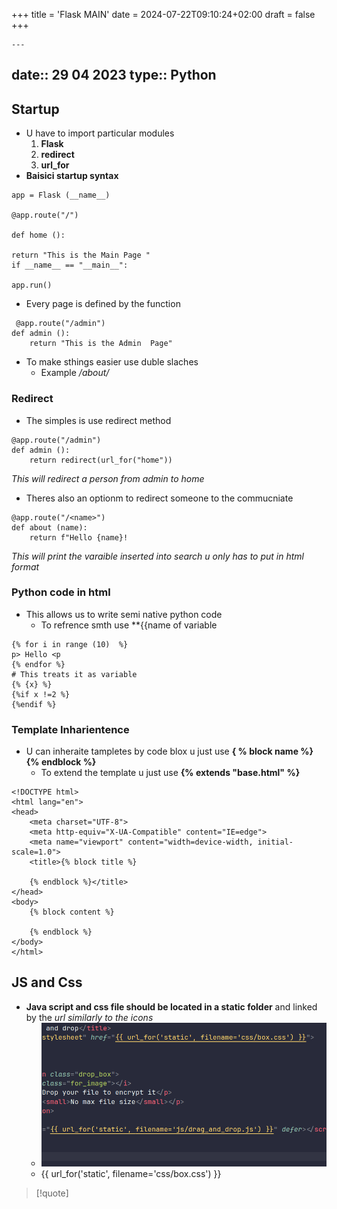 +++
title = 'Flask MAIN'
date = 2024-07-22T09:10:24+02:00
draft = false
+++

    ---
date:: 29 04 2023
type:: Python
---
## Startup 
- U have to import particular modules 
	1. **Flask**
	2. **redirect** 
	3. **url_for**
- **Baisici startup syntax**

```
app = Flask (__name__)

@app.route("/")

def home ():

return "This is the Main Page "
if __name__ == "__main__":

app.run()
```


- Every page is defined by the function 
```
 @app.route("/admin")
def admin ():
	return "This is the Admin  Page"
```
- To make sthings easier use duble slaches 
	- Example */about/*
### Redirect
- The simples is  use redirect method 
```
@app.route("/admin")
def admin ():
    return redirect(url_for("home"))
```
*This will redirect a person from admin to home*
- Theres also an  optionm to redirect someone to the commucniate 
```
@app.route("/<name>")
def about (name):
    return f"Hello {name}!
```
*This will print the varaible inserted into search u only has to put in html format*



### Python code in html 
- This allows us to write semi native python code
	- To refrence smth use **{{name of variable
```
{% for i in range (10)  %}
p> Hello <p
{% endfor %}
# This treats it as variable 
{% {x} %}
{%if x !=2 %}
{%endif %}
```

### Template Inharientence 
- U can inheraite tampletes by code blox  u just use **{ % block name %} {% endblock %}**
	- To extend the template u just use **{% extends "base.html" %}**
```
<!DOCTYPE html>
<html lang="en">
<head>
    <meta charset="UTF-8">
    <meta http-equiv="X-UA-Compatible" content="IE=edge">
    <meta name="viewport" content="width=device-width, initial-scale=1.0">
    <title>{% block title %}
    
    {% endblock %}</title>
</head>
<body>
    {% block content %}
    
    {% endblock %}
</body>
</html>

```
## JS and Css 
- **Java script and css file should be located in a static folder** and linked by the *url similarly to the icons*
	- ![Java_Css_Files_visual.png](/static/Java_Css_Files_visual.png)
	- {{ url_for('static', filename='css/box.css') }}
>[!quote] 